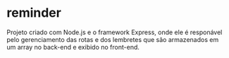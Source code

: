 # reminder
Projeto criado com Node.js e o framework Express, onde ele é responável pelo gerenciamento das rotas e dos lembretes que são armazenados em um array no back-end e exibido no front-end.
